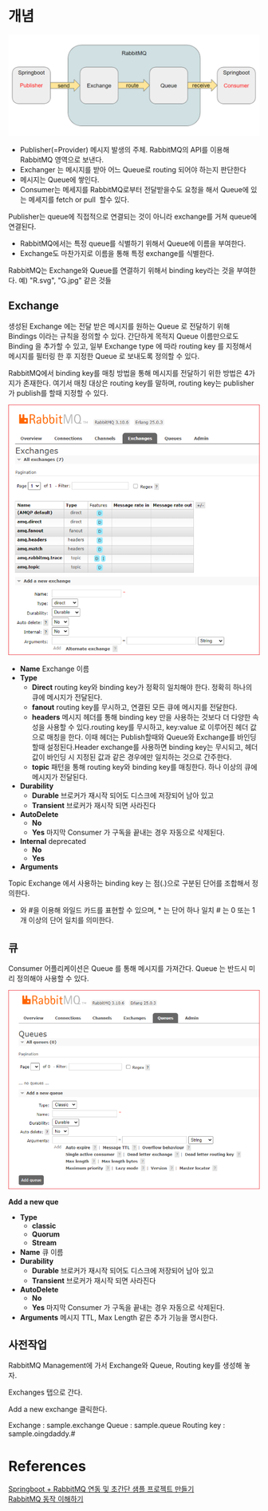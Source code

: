# 개념 


![](../.gitbook/assets/boot-rabbitmq.png)

* Publisher(=Provider) 메시지 발생의 주체. RabbitMQ의 API를 이용해 RabbitMQ 영역으로 보낸다. 
* Exchanger 는  메시지를 받아 어느 Queue로 routing 되어야 하는지 판단한다
* 메시지는 Queue에 쌓인다. 
* Consumer는 메세지를 RabbitMQ로부터 전달받을수도 요청을 해서 Queue에 있는 메세지를 fetch or pull  할수 있다.


Publisher는 queue에 직접적으로 연결되는 것이 아니라 exchange를 거쳐 queue에 연결된다.

* RabbitMQ에서는 특정 queue를 식별하기 위해서 Queue에 이름을 부여한다.
* Exchange도 마찬가지로 이름을 통해 특정 exchange를 식별한다.

RabbitMQ는 Exchange와 Queue를 연결하기 위해서 binding key라는 것을 부여한다.
예) "R.svg", "G.jpg" 같은 것들




## Exchange

생성된 Exchange 에는 전달 받은 메시지를 원하는 Queue 로 전달하기 위해 Bindings 이라는 규칙을 정의할 수 있다.  간단하게 목적지 Queue 이름만으로도 Binding 을 추가할 수 있고, 일부 Exchange type 에 따라 routing key 를 지정해서 메시지를 필터링 한 후 지정한 Queue 로 보내도록 정의할 수 있다.

RabbitMQ에서 binding key를 매칭 방법을 통해 메시지를 전달하기 위한 방법은 4가지가 존재한다.
여기서 매칭 대상은 routing key를 말하며, routing key는 publisher가 publish를 할때 지정할 수 있다.

![](../.gitbook/assets/rabbitmq-01.png) 

* **Name** Exchange 이름
* **Type**
    * **Direct**  routing key와 binding key가 정확히 일치해야 한다. 정확히 하나의 큐에 메시지가 전달된다.
    * **fanout** routing key를 무시하고, 연결된 모든 큐에 메시지를 전달한다.
    * **headers** 메시지 헤더를 통해 binding key 만을 사용하는 것보다 더 다양한 속성을 사용할 수 있다.routing key를 무시하고, key:value 로 이루어진 헤더 값으로 매칭을 한다.
이때 헤더는 Publish할때와 Queue와 Exchange를 바인딩할때 설정된다.Header exchange를 사용하면 binding key는 무시되고, 헤더 값이 바인딩 시 지정된 값과 같은 경우에만 일치하는 것으로 간주한다.
    * **topic**  패턴을 통해 routing key와 binding key를 매칭한다. 하나 이상의 큐에 메시지가 전달된다.
* **Durability**
    * **Durable**  브로커가 재시작 되어도 디스크에 저장되어 남아 있고
    * **Transient** 브로커가 재시작 되면 사라진다
* **AutoDelete** 
    * **No**
    * **Yes** 마지막 Consumer 가 구독을 끝내는 경우 자동으로 삭제된다.    
* **Internal** deprecated
    * **No**
    * **Yes** 
* **Arguments** 


Topic Exchange 에서 사용하는 binding key 는 점(.)으로 구분된 단어를 조합해서 정의한다.

* 와 #을 이용해 와일드 카드를 표현할 수 있으며, * 는 단어 하나 일치 # 는 0 또는 1개 이상의 단어 일치를 의미한다.



## 큐
Consumer 어플리케이션은 Queue 를 통해 메시지를 가져간다. Queue 는 반드시 미리 정의해야 사용할 수 있다.

![](../.gitbook/assets/rabbitmq-02.png) 


**Add a new que**     
* **Type** 
    * **classic**
    * **Quorum**
    * **Stream**
* **Name**  큐 이름 
* **Durability**
    * **Durable**  브로커가 재시작 되어도 디스크에 저장되어 남아 있고
    * **Transient** 브로커가 재시작 되면 사라진다
* **AutoDelete** 
    * **No**
    * **Yes** 마지막 Consumer 가 구독을 끝내는 경우 자동으로 삭제된다.
* **Arguments** 메시지 TTL, Max Length 같은 추가 기능을 명시한다.





## 사전작업

RabbitMQ Management에 가서 Exchange와 Queue, Routing key를 생성해 놓자. 


Exchanges 탭으로 간다. 

Add a new exchange 클릭한다. 

Exchange : sample.exchange
Queue : sample.queue
Routing key : sample.oingdaddy.# 






# References
[Springboot + RabbitMQ 연동 및 초간단 샘플 프로젝트 만들기](https://oingdaddy.tistory.com/166)    
[RabbitMQ 동작 이해하기](https://jonnung.dev/rabbitmq/2019/02/06/about-amqp-implementtation-of-rabbitmq/)      